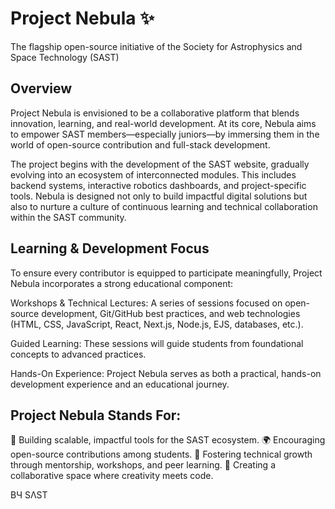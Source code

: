 # Project Nebula ✨ 
The flagship open-source initiative of the Society for Astrophysics and Space Technology (SAST)

## Overview 
Project Nebula is envisioned to be a collaborative platform that blends innovation, learning, and real-world development. At its core, Nebula aims to empower SAST members—especially juniors—by immersing them in the world of open-source contribution and full-stack development.

The project begins with the development of the SAST website, gradually evolving into an ecosystem of interconnected modules. This includes backend systems, interactive robotics dashboards, and project-specific tools. Nebula is designed not only to build impactful digital solutions but also to nurture a culture of continuous learning and technical collaboration within the SAST community.

## Learning & Development Focus
To ensure every contributor is equipped to participate meaningfully, Project Nebula incorporates a strong educational component:

Workshops & Technical Lectures: A series of sessions focused on open-source development, Git/GitHub best practices, and web technologies (HTML, CSS, JavaScript, React, Next.js, Node.js, EJS, databases, etc.).

Guided Learning: These sessions will guide students from foundational concepts to advanced practices.

Hands-On Experience: Project Nebula serves as both a practical, hands-on development experience and an educational journey.

## Project Nebula Stands For:
🚀 Building scalable, impactful tools for the SAST ecosystem.
🌍 Encouraging open-source contributions among students.
🧠 Fostering technical growth through mentorship, workshops, and peer learning.
🤝 Creating a collaborative space where creativity meets code.

BЧ SΛST

